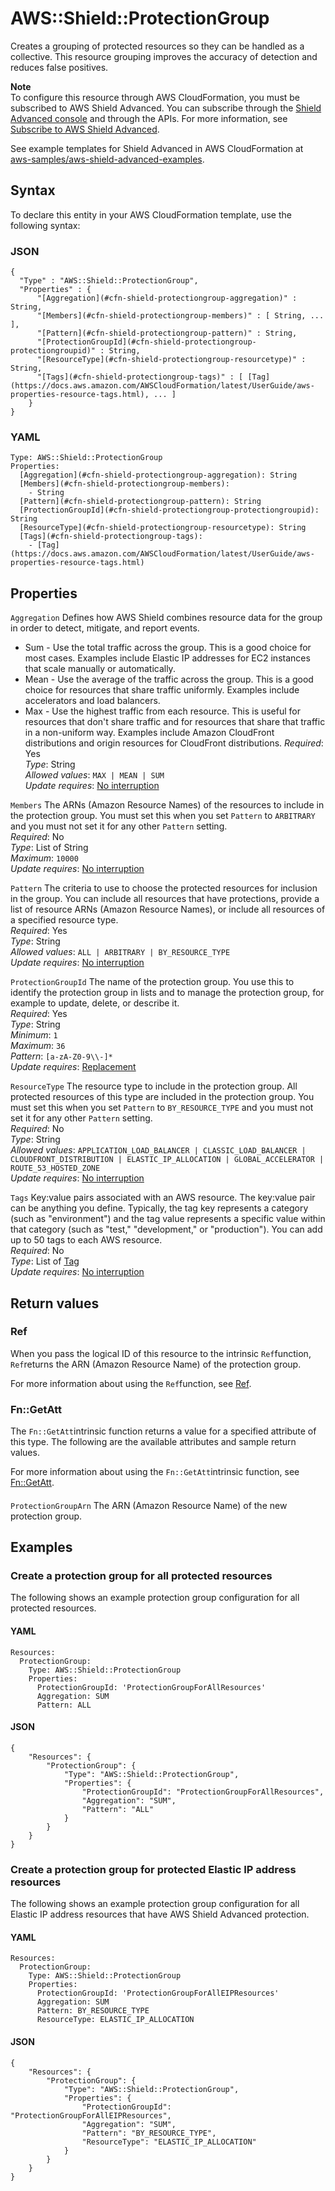 # AWS::Shield::ProtectionGroup<a name="aws-resource-shield-protectiongroup"></a>

Creates a grouping of protected resources so they can be handled as a collective\. This resource grouping improves the accuracy of detection and reduces false positives\. 

**Note**  
To configure this resource through AWS CloudFormation, you must be subscribed to AWS Shield Advanced\. You can subscribe through the [Shield Advanced console](https://console.aws.amazon.com/wafv2/shieldv2#/) and through the APIs\. For more information, see [Subscribe to AWS Shield Advanced](https://docs.aws.amazon.com/waf/latest/developerguide/enable-ddos-prem.html)\. 

See example templates for Shield Advanced in AWS CloudFormation at [aws\-samples/aws\-shield\-advanced\-examples](https://github.com/aws-samples/aws-shield-advanced-examples)\. 

## Syntax<a name="aws-resource-shield-protectiongroup-syntax"></a>

To declare this entity in your AWS CloudFormation template, use the following syntax:

### JSON<a name="aws-resource-shield-protectiongroup-syntax.json"></a>

```
{
  "Type" : "AWS::Shield::ProtectionGroup",
  "Properties" : {
      "[Aggregation](#cfn-shield-protectiongroup-aggregation)" : String,
      "[Members](#cfn-shield-protectiongroup-members)" : [ String, ... ],
      "[Pattern](#cfn-shield-protectiongroup-pattern)" : String,
      "[ProtectionGroupId](#cfn-shield-protectiongroup-protectiongroupid)" : String,
      "[ResourceType](#cfn-shield-protectiongroup-resourcetype)" : String,
      "[Tags](#cfn-shield-protectiongroup-tags)" : [ [Tag](https://docs.aws.amazon.com/AWSCloudFormation/latest/UserGuide/aws-properties-resource-tags.html), ... ]
    }
}
```

### YAML<a name="aws-resource-shield-protectiongroup-syntax.yaml"></a>

```
Type: AWS::Shield::ProtectionGroup
Properties: 
  [Aggregation](#cfn-shield-protectiongroup-aggregation): String
  [Members](#cfn-shield-protectiongroup-members): 
    - String
  [Pattern](#cfn-shield-protectiongroup-pattern): String
  [ProtectionGroupId](#cfn-shield-protectiongroup-protectiongroupid): String
  [ResourceType](#cfn-shield-protectiongroup-resourcetype): String
  [Tags](#cfn-shield-protectiongroup-tags): 
    - [Tag](https://docs.aws.amazon.com/AWSCloudFormation/latest/UserGuide/aws-properties-resource-tags.html)
```

## Properties<a name="aws-resource-shield-protectiongroup-properties"></a>

`Aggregation`  <a name="cfn-shield-protectiongroup-aggregation"></a>
Defines how AWS Shield combines resource data for the group in order to detect, mitigate, and report events\.  
+ Sum \- Use the total traffic across the group\. This is a good choice for most cases\. Examples include Elastic IP addresses for EC2 instances that scale manually or automatically\.
+ Mean \- Use the average of the traffic across the group\. This is a good choice for resources that share traffic uniformly\. Examples include accelerators and load balancers\.
+ Max \- Use the highest traffic from each resource\. This is useful for resources that don't share traffic and for resources that share that traffic in a non\-uniform way\. Examples include Amazon CloudFront distributions and origin resources for CloudFront distributions\.
*Required*: Yes  
*Type*: String  
*Allowed values*: `MAX | MEAN | SUM`  
*Update requires*: [No interruption](https://docs.aws.amazon.com/AWSCloudFormation/latest/UserGuide/using-cfn-updating-stacks-update-behaviors.html#update-no-interrupt)

`Members`  <a name="cfn-shield-protectiongroup-members"></a>
The ARNs \(Amazon Resource Names\) of the resources to include in the protection group\. You must set this when you set `Pattern` to `ARBITRARY` and you must not set it for any other `Pattern` setting\.   
*Required*: No  
*Type*: List of String  
*Maximum*: `10000`  
*Update requires*: [No interruption](https://docs.aws.amazon.com/AWSCloudFormation/latest/UserGuide/using-cfn-updating-stacks-update-behaviors.html#update-no-interrupt)

`Pattern`  <a name="cfn-shield-protectiongroup-pattern"></a>
The criteria to use to choose the protected resources for inclusion in the group\. You can include all resources that have protections, provide a list of resource ARNs \(Amazon Resource Names\), or include all resources of a specified resource type\.  
*Required*: Yes  
*Type*: String  
*Allowed values*: `ALL | ARBITRARY | BY_RESOURCE_TYPE`  
*Update requires*: [No interruption](https://docs.aws.amazon.com/AWSCloudFormation/latest/UserGuide/using-cfn-updating-stacks-update-behaviors.html#update-no-interrupt)

`ProtectionGroupId`  <a name="cfn-shield-protectiongroup-protectiongroupid"></a>
The name of the protection group\. You use this to identify the protection group in lists and to manage the protection group, for example to update, delete, or describe it\.   
*Required*: Yes  
*Type*: String  
*Minimum*: `1`  
*Maximum*: `36`  
*Pattern*: `[a-zA-Z0-9\\-]*`  
*Update requires*: [Replacement](https://docs.aws.amazon.com/AWSCloudFormation/latest/UserGuide/using-cfn-updating-stacks-update-behaviors.html#update-replacement)

`ResourceType`  <a name="cfn-shield-protectiongroup-resourcetype"></a>
The resource type to include in the protection group\. All protected resources of this type are included in the protection group\. You must set this when you set `Pattern` to `BY_RESOURCE_TYPE` and you must not set it for any other `Pattern` setting\.   
*Required*: No  
*Type*: String  
*Allowed values*: `APPLICATION_LOAD_BALANCER | CLASSIC_LOAD_BALANCER | CLOUDFRONT_DISTRIBUTION | ELASTIC_IP_ALLOCATION | GLOBAL_ACCELERATOR | ROUTE_53_HOSTED_ZONE`  
*Update requires*: [No interruption](https://docs.aws.amazon.com/AWSCloudFormation/latest/UserGuide/using-cfn-updating-stacks-update-behaviors.html#update-no-interrupt)

`Tags`  <a name="cfn-shield-protectiongroup-tags"></a>
Key:value pairs associated with an AWS resource\. The key:value pair can be anything you define\. Typically, the tag key represents a category \(such as "environment"\) and the tag value represents a specific value within that category \(such as "test," "development," or "production"\)\. You can add up to 50 tags to each AWS resource\.  
*Required*: No  
*Type*: List of [Tag](https://docs.aws.amazon.com/AWSCloudFormation/latest/UserGuide/aws-properties-resource-tags.html)  
*Update requires*: [No interruption](https://docs.aws.amazon.com/AWSCloudFormation/latest/UserGuide/using-cfn-updating-stacks-update-behaviors.html#update-no-interrupt)

## Return values<a name="aws-resource-shield-protectiongroup-return-values"></a>

### Ref<a name="aws-resource-shield-protectiongroup-return-values-ref"></a>

When you pass the logical ID of this resource to the intrinsic `Ref`function, `Ref`returns the ARN \(Amazon Resource Name\) of the protection group\. 

For more information about using the `Ref`function, see [Ref](https://docs.aws.amazon.com/AWSCloudFormation/latest/UserGuide/intrinsic-function-reference-ref.html)\.

### Fn::GetAtt<a name="aws-resource-shield-protectiongroup-return-values-fn--getatt"></a>

The `Fn::GetAtt`intrinsic function returns a value for a specified attribute of this type\. The following are the available attributes and sample return values\.

For more information about using the `Fn::GetAtt`intrinsic function, see [Fn::GetAtt](https://docs.aws.amazon.com/AWSCloudFormation/latest/UserGuide/intrinsic-function-reference-getatt.html)\.

#### <a name="aws-resource-shield-protectiongroup-return-values-fn--getatt-fn--getatt"></a>

`ProtectionGroupArn`  <a name="ProtectionGroupArn-fn::getatt"></a>
The ARN \(Amazon Resource Name\) of the new protection group\.

## Examples<a name="aws-resource-shield-protectiongroup--examples"></a>



### Create a protection group for all protected resources<a name="aws-resource-shield-protectiongroup--examples--Create_a_protection_group_for_all_protected_resources"></a>

The following shows an example protection group configuration for all protected resources\. 

#### YAML<a name="aws-resource-shield-protectiongroup--examples--Create_a_protection_group_for_all_protected_resources--yaml"></a>

```
Resources:
  ProtectionGroup:
    Type: AWS::Shield::ProtectionGroup
    Properties:
      ProtectionGroupId: 'ProtectionGroupForAllResources'
      Aggregation: SUM
      Pattern: ALL
```

#### JSON<a name="aws-resource-shield-protectiongroup--examples--Create_a_protection_group_for_all_protected_resources--json"></a>

```
{
    "Resources": {
        "ProtectionGroup": {
            "Type": "AWS::Shield::ProtectionGroup",
            "Properties": {
                "ProtectionGroupId": "ProtectionGroupForAllResources",
                "Aggregation": "SUM",
                "Pattern": "ALL"
            }
        }
    }
}
```

### Create a protection group for protected Elastic IP address resources<a name="aws-resource-shield-protectiongroup--examples--Create_a_protection_group_for_protected_Elastic_IP_address_resources"></a>

The following shows an example protection group configuration for all Elastic IP address resources that have AWS Shield Advanced protection\. 

#### YAML<a name="aws-resource-shield-protectiongroup--examples--Create_a_protection_group_for_protected_Elastic_IP_address_resources--yaml"></a>

```
Resources:
  ProtectionGroup:
    Type: AWS::Shield::ProtectionGroup
    Properties:
      ProtectionGroupId: 'ProtectionGroupForAllEIPResources'
      Aggregation: SUM
      Pattern: BY_RESOURCE_TYPE
      ResourceType: ELASTIC_IP_ALLOCATION
```

#### JSON<a name="aws-resource-shield-protectiongroup--examples--Create_a_protection_group_for_protected_Elastic_IP_address_resources--json"></a>

```
{
    "Resources": {
        "ProtectionGroup": {
            "Type": "AWS::Shield::ProtectionGroup",
            "Properties": {
                "ProtectionGroupId": "ProtectionGroupForAllEIPResources",
                "Aggregation": "SUM",
                "Pattern": "BY_RESOURCE_TYPE",
                "ResourceType": "ELASTIC_IP_ALLOCATION"
            }
        }
    }
}
```